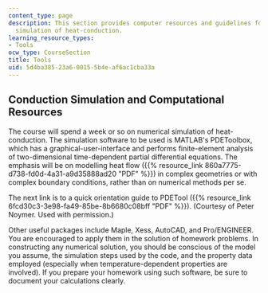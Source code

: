 ```yaml
---
content_type: page
description: This section provides computer resources and guidelines for numerical
  simulation of heat-conduction.
learning_resource_types:
- Tools
ocw_type: CourseSection
title: Tools
uid: 5d4ba385-23a6-0015-5b4e-af6ac1cba33a
---
```


Conduction Simulation and Computational Resources
-------------------------------------------------

The course will spend a week or so on numerical simulation of heat-conduction. The simulation software to be used is MATLAB's PDEToolbox, which has a graphical-user-interface and performs finite-element analysis of two-dimensional time-dependent partial differential equations. The emphasis will be on modelling heat flow ({{% resource_link 860a7775-d738-fd0d-4a31-a9d35888ad20 "PDF" %}}) in complex geometries or with complex boundary conditions, rather than on numerical methods per se.

The next link is to a quick orientation guide to PDETool ({{% resource_link 6fcd30c3-3e98-fa49-85be-8b6680c08bff "PDF" %}}). (Courtesy of Peter Noymer. Used with permission.)

Other useful packages include Maple, Xess, AutoCAD, and Pro/ENGINEER. You are encouraged to apply them in the solution of homework problems. In constructing any numerical solution, you should be conscious of the model you assume, the simulation steps used by the code, and the property data employed (especially when temperature-dependent properties are involved). If you prepare your homework using such software, be sure to document your calculations clearly.